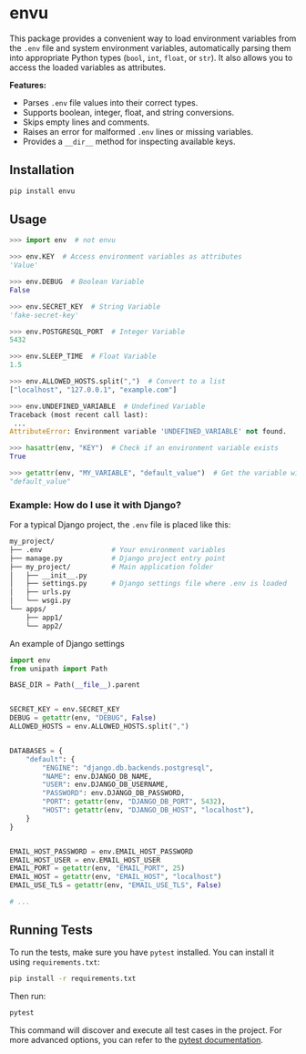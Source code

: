 # envu

This package provides a convenient way to load environment variables from the `.env` file and system environment variables, automatically parsing them into appropriate Python types (`bool`, `int`, `float`, or `str`). It also allows you to access the loaded variables as attributes.

**Features:**

- Parses `.env` file values into their correct types.
- Supports boolean, integer, float, and string conversions.
- Skips empty lines and comments.
- Raises an error for malformed `.env` lines or missing variables.
- Provides a `__dir__` method for inspecting available keys.

## Installation

```sh
pip install envu
```

## Usage

```python
>>> import env  # not envu

>>> env.KEY  # Access environment variables as attributes
'Value'

>>> env.DEBUG  # Boolean Variable
False

>>> env.SECRET_KEY  # String Variable
'fake-secret-key'

>>> env.POSTGRESQL_PORT  # Integer Variable
5432

>>> env.SLEEP_TIME  # Float Variable
1.5

>>> env.ALLOWED_HOSTS.split(",")  # Convert to a list
["localhost", "127.0.0.1", "example.com"]

>>> env.UNDEFINED_VARIABLE  # Undefined Variable
Traceback (most recent call last):
 ...
AttributeError: Environment variable 'UNDEFINED_VARIABLE' not found.

>>> hasattr(env, "KEY")  # Check if an environment variable exists
True

>>> getattr(env, "MY_VARIABLE", "default_value")  # Get the variable with a default fallback
"default_value"

```

### Example: How do I use it with Django?

For a typical Django project, the `.env` file is placed like this:

```bash
my_project/
├── .env                 # Your environment variables
├── manage.py            # Django project entry point
├── my_project/          # Main application folder
│   ├── __init__.py
│   ├── settings.py      # Django settings file where .env is loaded
│   ├── urls.py
│   └── wsgi.py
└── apps/
    ├── app1/
    └── app2/
```

An example of Django settings

```python
import env
from unipath import Path

BASE_DIR = Path(__file__).parent


SECRET_KEY = env.SECRET_KEY
DEBUG = getattr(env, "DEBUG", False)
ALLOWED_HOSTS = env.ALLOWED_HOSTS.split(",")


DATABASES = {
    "default": {
        "ENGINE": "django.db.backends.postgresql",
        "NAME": env.DJANGO_DB_NAME,
        "USER": env.DJANGO_DB_USERNAME,
        "PASSWORD": env.DJANGO_DB_PASSWORD,
        "PORT": getattr(env, "DJANGO_DB_PORT", 5432),
        "HOST": getattr(env, "DJANGO_DB_HOST", "localhost"),
    }
}


EMAIL_HOST_PASSWORD = env.EMAIL_HOST_PASSWORD
EMAIL_HOST_USER = env.EMAIL_HOST_USER
EMAIL_PORT = getattr(env, "EMAIL_PORT", 25)
EMAIL_HOST = getattr(env, "EMAIL_HOST", "localhost")
EMAIL_USE_TLS = getattr(env, "EMAIL_USE_TLS", False)

# ...
```

## Running Tests

To run the tests, make sure you have `pytest` installed. You can install it using `requirements.txt`:

```sh
pip install -r requirements.txt
```

Then run:

```sh
pytest
```

This command will discover and execute all test cases in the project.
For more advanced options, you can refer to the [pytest documentation](https://docs.pytest.org/en/stable/).

